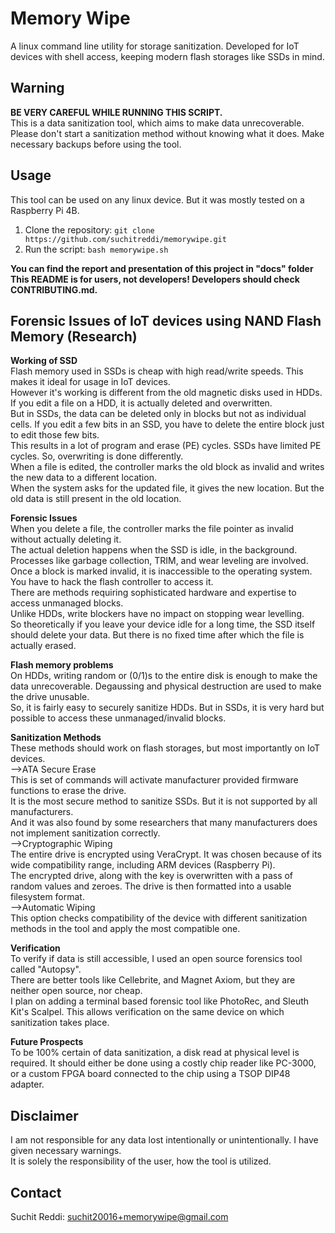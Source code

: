 # Memory Wipe
A linux command line utility for storage sanitization. Developed for IoT devices with shell access,
keeping modern flash storages like SSDs in mind.

## Warning
<b>BE VERY CAREFUL WHILE RUNNING THIS SCRIPT.</b><br> 
This is a data sanitization tool, which aims to make data unrecoverable. 
Please don't start a sanitization method without knowing what it does. 
Make necessary backups before using the tool.

## Usage
This tool can be used on any linux device. But it was mostly tested on a Raspberry Pi 4B.
<ol>
  <li>Clone the repository: <code>git clone https://github.com/suchitreddi/memorywipe.git</code></li>
  <li>Run the script: <code>bash memorywipe.sh</code></li>
</ol>

<b>You can find the report and presentation of this project in "docs" folder</b><br>
<b>This README is for users, not developers! Developers should check CONTRIBUTING.md.</b><br>

## Forensic Issues of IoT devices using NAND Flash Memory (Research)

<b>Working of SSD</b><br>
Flash memory used in SSDs is cheap with high read/write speeds. This makes it ideal for usage in IoT devices.<br>
However it's working is different from the old magnetic disks used in HDDs. If you edit a file on a HDD, it is actually deleted and overwritten.<br>
But in SSDs, the data can be deleted only in blocks but not as individual cells. If you edit a few bits in an SSD, you have to delete the entire block just to edit those few bits.<br>
This results in a lot of program and erase (PE) cycles. SSDs have limited PE cycles. So, overwriting is done differently.<br>
When a file is edited, the controller marks the old block as invalid and writes the new data to a different location.<br>
When the system asks for the updated file, it gives the new location. But the old data is still present in the old location.<br>

<b>Forensic Issues</b><br>
When you delete a file, the controller marks the file pointer as invalid without actually deleting it.<br>
The actual deletion happens when the SSD is idle, in the background. Processes like garbage collection, TRIM, and wear leveling are involved.<br>
Once a block is marked invalid, it is inaccessible to the operating system. You have to hack the flash controller to access it.<br>
There are methods requiring sophisticated hardware and expertise to access unmanaged blocks.<br>
Unlike HDDs, write blockers have no impact on stopping wear levelling.<br>
So theoretically if you leave your device idle for a long time, the SSD itself should delete your data. But there is no fixed time after which the file is actually erased.<br>

<b>Flash memory problems</b><br>
On HDDs, writing random or (0/1)s to the entire disk is enough to make the data unrecoverable. Degaussing and physical destruction are used to make the drive unusable.<br>
So, it is fairly easy to securely sanitize HDDs. But in SSDs, it is very hard but possible to access these unmanaged/invalid blocks.<br>

<b>Sanitization Methods</b><br>
These methods should work on flash storages, but most importantly on IoT devices.<br>
-->ATA Secure Erase<br>
This is set of commands will activate manufacturer provided firmware functions to erase the drive.<br>
It is the most secure method to sanitize SSDs. But it is not supported by all manufacturers.<br>
And it was also found by some researchers that many manufacturers does not implement sanitization correctly.<br>
-->Cryptographic Wiping<br>
The entire drive is encrypted using VeraCrypt. It was chosen because of its wide compatibility range, including ARM devices (Raspberry Pi).<br>
The encrypted drive, along with the key is overwritten with a pass of random values and zeroes. The drive is then formatted into a usable filesystem format.<br>
-->Automatic Wiping<br>
This option checks compatibility of the device with different sanitization methods in the tool and apply the most compatible one.<br>

<b>Verification</b><br>
To verify if data is still accessible, I used an open source forensics tool called "Autopsy".<br>
There are better tools like Cellebrite, and Magnet Axiom, but they are neither open source, nor cheap.<br>
I plan on adding a terminal based forensic tool like PhotoRec, and Sleuth Kit's Scalpel. This allows verification on the same device on which sanitization takes place.<br>

<b>Future Prospects</b><br>
To be 100% certain of data sanitization, a disk read at physical level is required. It should either be done using a costly chip reader like PC-3000,<br>
or a custom FPGA board connected to the chip using a TSOP DIP48 adapter.<br>

## Disclaimer
I am not responsible for any data lost intentionally or unintentionally. I have given necessary warnings.<br>
It is solely the responsibility of the user, how the tool is utilized.<br>

## Contact
Suchit Reddi: <a href="mailto:suchit20016+memorywipe@gmail.com" target="_blank" rel="noopener noreferrer nofollow">suchit20016+memorywipe@gmail.com</a>
